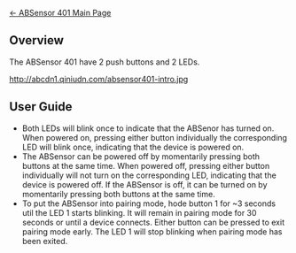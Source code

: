 [← ABSensor 401 Main Page](/ABSensor_401 "wikilink")

## Overview

The ABSensor 401 have 2 push buttons and 2 LEDs.

<http://abcdn1.qiniudn.com/absensor401-intro.jpg>

## User Guide

  - Both LEDs will blink once to indicate that the ABSenor has turned
    on. When powered on, pressing either button individually the
    corresponding LED will blink once, indicating that the device is
    powered on.
  - The ABSensor can be powered off by momentarily pressing both buttons
    at the same time. When powered off, pressing either button
    individually will not turn on the corresponding LED, indicating that
    the device is powered off. If the ABSensor is off, it can be turned
    on by momentarily pressing both buttons at the same time.
  - To put the ABSensor into pairing mode, hode button 1 for ~3 seconds
    util the LED 1 starts blinking. It will remain in pairing mode for
    30 seconds or until a device connects. Either button can be pressed
    to exit pairing mode early. The LED 1 will stop blinking when
    pairing mode has been exited.